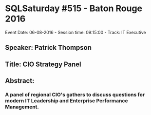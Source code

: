 # SQLSaturday #515 - Baton Rouge 2016
Event Date: 06-08-2016 - Session time: 09:15:00 - Track: IT Executive
## Speaker: Patrick Thompson
## Title: CIO Strategy Panel
## Abstract:
### A panel of regional CIO's gathers to discuss questions for modern IT Leadership and Enterprise Performance Management.
